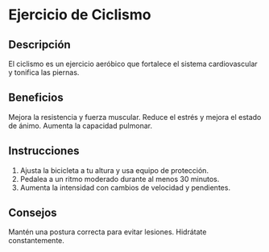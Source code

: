 # Ejercicio de Ciclismo

## Descripción
El ciclismo es un ejercicio aeróbico que fortalece el sistema cardiovascular y tonifica las piernas.

## Beneficios
Mejora la resistencia y fuerza muscular.
Reduce el estrés y mejora el estado de ánimo.
Aumenta la capacidad pulmonar.

## Instrucciones
1. Ajusta la bicicleta a tu altura y usa equipo de protección.
2. Pedalea a un ritmo moderado durante al menos 30 minutos.
3. Aumenta la intensidad con cambios de velocidad y pendientes.

## Consejos
Mantén una postura correcta para evitar lesiones.
Hidrátate constantemente.